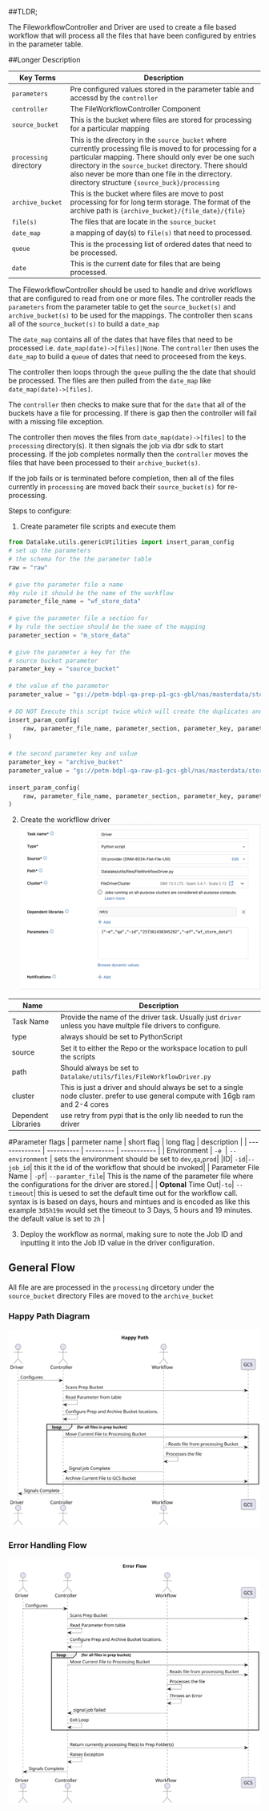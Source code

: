##TLDR;

The FileworkflowController and Driver are used to create a file based workflow that will process all the files that have been configured by entries in the parameter table. 

##Longer Description

|Key Terms| Description|
|---|----|
|`parameters`| Pre configured values stored in the parameter table and accessd by the `controller`|
|`controller`| The FileWorkflowController Component|
|`source_bucket` | This is the bucket where files are stored for processing for a particular mapping|
|`processing` directory | This is the directory in the `source_bucket` where currently processing file is moved to for processing for a particular mapping. There should only ever be one such directory in the `source_bucket` directory. There should also never be more than one file in the dirrectory. directory structure `{source_buck}/processing`|
|`archive_bucket` | This is the bucket where files are move to post processing for for long term storage. The format of the archive path is `{archive_bucket}/{file_date}/{file}`|
|`file(s)`| The files that are locate in the `source_bucket`|
|`date_map`| a mapping of day(s) to `file(s)` that need to processed.|
|`queue`| This is the processing list of ordered dates that need to be processed.|
|`date`| This is the current date for files that are being processed. 

The FileworkflowController should be used to handle and drive workflows that are configured to read from one or more files. The controller reads the `parameters` from the parameter table to get the `source_bucket(s)` and `archive_bucket(s)` to be used for the mappings. The controller then scans all of the `source_bucket(s)` to build a `date_map`

The `date_map` contains all of the dates that have files that need to be processed i.e. `date_map(date)->[files]|None`. The `controller` then uses the `date_map` to build a `queue` of dates that need to proceesed from the keys.

The controller then loops through the `queue` pulling the the date that should be processed. The files are then pulled from the `date_map` like `date_map(date)->[files]`. 

The `controller` then checks to make sure that for the `date` that all of the buckets have a file for processing. If there is gap then the controller will fail with a missing file exception. 

The controller then moves the files from `date_map(date)->[files]` to the `processing` directory(s). It then signals the job via dbr sdk to start processing. If the job completes normally then the `controller` moves the files that have been processed to their `archive_bucket(s)`. 

If the job fails or is terminated before completion, then all of the files currently in `processing` are moved back their `source_bucket(s)` for re-processing.

Steps to configure:
1) Create parameter file scripts and execute them
```python 
from Datalake.utils.genericUtilities import insert_param_config
# set up the parameters 
# the schema for the the parameter table
raw = "raw"

# give the parameter file a name
#by rule it should be the name of the workflow 
parameter_file_name = "wf_store_data"

# give the parameter file a section for
# by rule the section should be the name of the mapping
parameter_section = "m_store_data"

# give the parameter a key for the 
# source bucket parameter
parameter_key = "source_bucket"

# the value of the parameter
parameter_value = "gs://petm-bdpl-qa-prep-p1-gcs-gbl/nas/masterdata/store_data"

# DO NOT Execute this script twice which will create the duplicates and the workflow will fail
insert_param_config(
    raw, parameter_file_name, parameter_section, parameter_key, parameter_value
)

# the second parameter key and value
parameter_key = "archive_bucket"
parameter_value = "gs://petm-bdpl-qa-raw-p1-gcs-gbl/nas/masterdata/store_data/"

insert_param_config(
    raw, parameter_file_name, parameter_section, parameter_key, parameter_value
)
```

2) Create the workfllow driver
![Workflow configuration example.](./img/fw_driver_task_creation.png)

| Name | Description |
| ---- | ----------- |
|Task Name | Provide the name of the driver task. Usually just `driver` unless you have multple file drivers to configure. |
| type|always should be set to PythonScript |
| source | Set it to either the Repo or the workspace location to pull the scripts | 
|path| Should always be set to `Datalake/utils/files/FileWorkflowDriver.py`|
| cluster | This is just a driver and should always be set to a single node cluster. prefer to use general compute with 16gb ram and 2-4 cores|
| Dependent Libraries| use retry from pypi that is the only lib needed to run the driver |

#Parameter flags
| parmeter name | short flag | long flag | description |
| ------------- | ---------- | --------- | ----------- |
| Environment | `-e `| `--environment` | sets the environment should be set to `dev`,`qa`,`prod`|
|ID| `-id`|`--job_id`| this it the id of the workflow that should be invoked|
| Parameter File Name | `-pf`| `--paramter_file`| This is the name of the parameter file where the configurations for the driver are stored.|
| **Optonal** Time Out|`-to`| `--timeout`| this is uesed to set the default time out for the workflow call. syntax is is based on days, hours and mintues and is encoded as like this example `3d5h19m` would set the timeout to 3 Days, 5 hours and 19 minutes. the default value is set to `2h` |

3) Deploy the workflow as normal, making sure to note the Job ID and inputting it into the Job ID value in the driver configuration.

## General Flow
All file are are processed in the `processing` dircetory under the `source_bucket` directory
Files are moved to the `archive_bucket`

### Happy Path Diagram
![Happy Path Flow.](diagrams/out/happy_path.svg)

### Error Handling Flow
![Error Flow](./diagrams/out/error_path.svg)